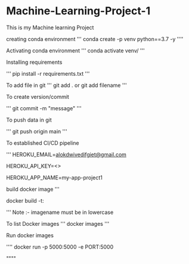 # Machine-Learning-Project-1
This is my Machine learning Project 

creating conda environment 
'''
conda create -p venv python==3.7 -y
''''

Activating conda environment 
'''
conda activate venv/
'''

Installing requirements 

'''
pip install -r requirements.txt
'''

To add file in git
'''
git add .
or 
git add filename
'''

To create version/commit

'''
git commit -m "message"
'''

To push data in git

'''
git push origin main
'''

To established CI/CD pipeline

'''
HEROKU_EMAIL=alokdwivedifgiet@gmail.com

HEROKU_API_KEY=<>

HEROKU_APP_NAME=my-app-project1



build docker image
'''

docker build -t<imagename>:<tagname>

'''
Note :- imagename must be in lowercase 


To list Docker images
'''
docker images 
'''

Run docker images 

''''
docker run -p 5000:5000 -e PORT:5000  <imageid>

""""

